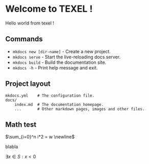 # Welcome to TEXEL !

Hello world from texel !

## Commands

* `mkdocs new [dir-name]` - Create a new project.
* `mkdocs serve` - Start the live-reloading docs server.
* `mkdocs build` - Build the documentation site.
* `mkdocs -h` - Print help message and exit.

## Project layout

    mkdocs.yml    # The configuration file.
    docs/
        index.md  # The documentation homepage.
        ...       # Other markdown pages, images and other files.

## Math test

$\sum_{i=0}^n i*2 = w \newline$

blabla

$\exists x \in S : x < 0$

